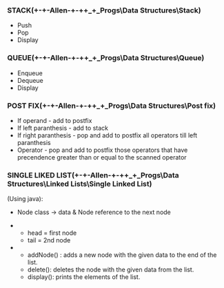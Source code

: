 ### STACK(\+-+-Allen-+-+\+_+_Progs\Data Structures\Stack)
* Push
* Pop
* Display

### QUEUE(\+-+-Allen-+-+\+_+_Progs\Data Structures\Queue)
* Enqueue
* Dequeue
* Display

### POST FIX(\+-+-Allen-+-+\+_+_Progs\Data Structures\Post fix)
* If operand - add to postfix
* If left paranthesis - add to stack
* If right paranthesis - pop and add to postfix all operators till left paranthesis
* Operator - pop and add to postfix those operators that have precendence greater than or equal to the scanned operator

### SINGLE LIKED LIST(\+-+-Allen-+-+\+_+_Progs\Data Structures\Linked Lists\Single Linked List)
 (Using java):
* Node class -> data & Node reference to the next node
* 
    - head = first node
    - tail = 2nd node

* 
    - addNode() : adds a new node with the given data to the end of the list.
    - delete(): deletes the node with the given data from the list.
    - display(): prints the elements of the list.